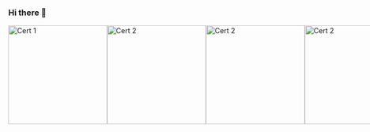 ### Hi there 👋
<div style="display: flex; justify-content: space-between;">
    <img src="https://images.credly.com/images/ca26b8dd-a549-4082-a042-f54c75b1457f/CERT-Expert-Dynamics365-Finance-and-Operations-Apps-Solution-Architect.png" alt="Cert 1" width="200" height="200">
    <img src="https://images.credly.com/size/340x340/images/4bb5cacb-fdc4-4a57-bdce-938d6d67b739/CERT-Associate-Dynamics365-Supply-Chain-Management-Functional-Consultant.png" alt="Cert 2" width="200" height="200">
    <img src="https://images.credly.com/images/57bb7f6a-441f-4356-a2f1-7693227a475e/image.png" alt="Cert 2" width="200" height="200">
    <img src="https://images.credly.com/images/260e36dc-d100-45c3-852f-9d8063fa71e6/pmp-600px.png" alt="Cert 2" width="200" height="200">
    <img src="https://images.credly.com/size/680x680/images/8b943c4b-c186-4e9f-84aa-004322b76eed/image.png" alt="Cert 2" width="200" height="200">
    <img src="https://images.credly.com/images/24c75efb-9a99-47f7-ab6d-fcd359534c1e/badge-togaf9-certified.png" alt="Cert 2" width="200" height="200">
    
</div>


<!--
**zhenyu-captain/zhenyu-captain** is a ✨ _special_ ✨ repository because its `README.md` (this file) appears on your GitHub profile.

Here are some ideas to get you started:

- 🔭 I’m currently working on ...
- 🌱 I’m currently learning ...
- 👯 I’m looking to collaborate on ...
- 🤔 I’m looking for help with ...
- 💬 Ask me about ...
- 📫 How to reach me: ...
- 😄 Pronouns: ...
- ⚡ Fun fact: ...
-->
